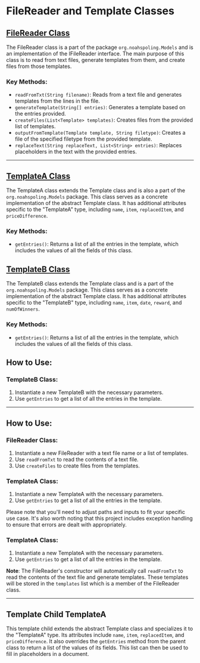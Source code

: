 # FileReader and Template Classes

## [FileReader Class](./docs/FileReader.md)

The FileReader class is a part of the package `org.noahspoling.Models` and is an implementation of the IFileReader interface. The main purpose of this class is to read from text files, generate templates from them, and create files from those templates.

### Key Methods:

- `readFromTxt(String filename)`: Reads from a text file and generates templates from the lines in the file.
- `generateTemplate(String[] entries)`: Generates a template based on the entries provided.
- `createFiles(List<Template> templates)`: Creates files from the provided list of templates.
- `outputFromTemplate(Template template, String filetype)`: Creates a file of the specified filetype from the provided template.
- `replaceText(String replaceText, List<String> entries)`: Replaces placeholders in the text with the provided entries.

---

## [TemplateA Class](./docs/Template.md)

The TemplateA class extends the Template class and is also a part of the `org.noahspoling.Models` package. This class serves as a concrete implementation of the abstract Template class. It has additional attributes specific to the "TemplateA" type, including `name`, `item`, `replacedItem`, and `priceDifference`.

### Key Methods:

- `getEntries()`: Returns a list of all the entries in the template, which includes the values of all the fields of this class.




## [TemplateB Class](./docs/Template.md)


The TemplateB class extends the Template class and is a part of the `org.noahspoling.Models` package. This class serves as a concrete implementation of the abstract Template class. It has additional attributes specific to the "TemplateB" type, including `name`, `item`, `date`, `reward`, and `numOfWinners`.

### Key Methods:

- `getEntries()`: Returns a list of all the entries in the template, which includes the values of all the fields of this class.

## How to Use:

### TemplateB Class:

1. Instantiate a new TemplateB with the necessary parameters.
2. Use `getEntries` to get a list of all the entries in the template.

---

## How to Use:

### FileReader Class:

1. Instantiate a new FileReader with a text file name or a list of templates.
2. Use `readFromTxt` to read the contents of a text file.
3. Use `createFiles` to create files from the templates.

### TemplateA Class:

1. Instantiate a new TemplateA with the necessary parameters.
2. Use `getEntries` to get a list of all the entries in the template.

Please note that you'll need to adjust paths and inputs to fit your specific use case. It's also worth noting that this project includes exception handling to ensure that errors are dealt with appropriately. 

### TemplateA Class:

1. Instantiate a new TemplateA with the necessary parameters.
2. Use `getEntries` to get a list of all the entries in the template.

**Note**: The FileReader's constructor will automatically call `readFromTxt` to read the contents of the text file and generate templates. These templates will be stored in the `templates` list which is a member of the FileReader class.

---

## Template Child TemplateA

This template child extends the abstract Template class and specializes it to the "TemplateA" type. Its attributes include `name`, `item`, `replacedItem`, and `priceDifference`. It also overrides the `getEntries` method from the parent class to return a list of the values of its fields. This list can then be used to fill in placeholders in a document.